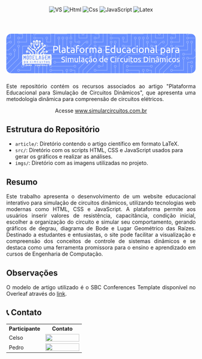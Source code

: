 <div align="center" style="display: inline_block">
  <img align="center" alt="VS" src="https://img.shields.io/badge/Visual_Studio_Code-0078D4?style=for-the-badge&logo=visual%20studio%20code&logoColor=white" />
  <!-- <img align="center" alt="Linux" src="https://img.shields.io/badge/Linux-FCC624?style=for-the-badge&logo=linux&logoColor=black" /> -->
  <img align="center" alt="Html" src="https://img.shields.io/badge/HTML5-E34F26?style=for-the-badge&logo=html5&logoColor=white" />
  <img align="center" alt="Css" src="https://img.shields.io/badge/CSS3-1572B6?style=for-the-badge&logo=css3&logoColor=white" />
  <img align="center" alt="JavaScript" src="https://img.shields.io/badge/JavaScript-F7DF1E?style=for-the-badge&logo=javascript&logoColor=black" />
  <!-- <img align="center" alt="Overleaf" src="https://img.shields.io/badge/Overleaf-47A141?style=for-the-badge&logo=Overleaf&logoColor=white" /> -->
  <img align="center" alt="Latex" src="https://img.shields.io/badge/latex-%23008080.svg?style=for-the-badge&logo=latex&logoColor=white" />
</div>

<br>
<h1 align="center">
    <a>
        <img alt="Banner" title="#Banner" style="object-fit: fill; width: 961px, height:200px;" src="imgs/github-header-image.png"/>
    </a>
</h1>

<div align="justify">

Este repositório contém os recursos associados ao artigo "Plataforma Educacional para Simulação de Circuitos Dinâmicos", que apresenta uma metodologia dinâmica para compreensão de circuitos elétricos.

</div>

<div align="center">
    
Acesse www.simularcircuitos.com.br

</div>

## Estrutura do Repositório

- `article/`: Diretório contendo o artigo científico em formato LaTeX.
- `src/`: Diretório com os scripts HTML, CSS e JavaScript usados para gerar os gráficos e realizar as análises.
- `imgs/`: Diretório com as imagens utilizadas no projeto.

## Resumo

<div align="justify">

Este trabalho apresenta o desenvolvimento de um website educacional interativo para simulação de circuitos dinâmicos, utilizando tecnologias web modernas como HTML, CSS e JavaScript. A plataforma permite aos usuários inserir valores de resistência, capacitância, condição inicial, escolher a organização do circuito e simular seu comportamento, gerando gráficos de degrau, diagrama de Bode e Lugar Geométrico das Raízes. Destinado a estudantes e entusiastas, o site pode facilitar a visualização e compreensão dos conceitos de controle de sistemas dinâmicos e se destaca como uma ferramenta promissora para o ensino e aprendizado em cursos de Engenharia de Computação.
</div>

<!-- ## Compilação e Execução  -->

## Observações

<div align="justify">

O modelo de artigo utilizado é o SBC Conferences Template disponível no Overleaf através do [link](https://www.overleaf.com/latex/templates/sbc-conferences-template/blbxwjwzdngr).

</div>

## 📞 Contato

<table align="center">
  <tr>
    <th>Participante</th>
    <th>Contato</th>
  </tr>
  <tr>
    <td>Celso</td>
    <td><a href="https://t.me/celso_vsf"><img align="center" height="20px" width="90px" src="https://img.shields.io/badge/Telegram-2CA5E0?style=for-the-badge&logo=telegram&logoColor=white"/> </td>
  </tr>
  <tr>
    <td>Pedro</td>
    <td><a href="https://t.me/phpdias"><img align="center" height="20px" width="90px" src="https://img.shields.io/badge/Telegram-2CA5E0?style=for-the-badge&logo=telegram&logoColor=white"/> </td>
  </tr>
</table>
